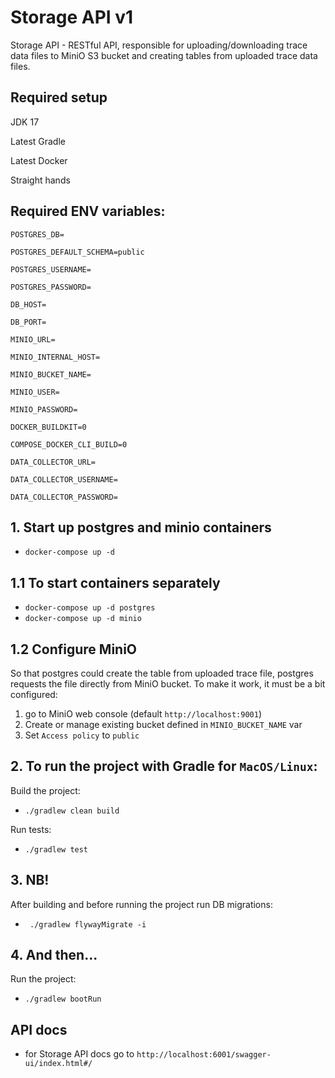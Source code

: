 # Storage API v1

Storage API - RESTful API, responsible for uploading/downloading trace data files to MiniO S3 bucket 
and creating tables from uploaded trace data files.

## Required setup
JDK 17

Latest Gradle

Latest Docker

Straight hands

## Required ENV variables:

`POSTGRES_DB=`

`POSTGRES_DEFAULT_SCHEMA=public`

`POSTGRES_USERNAME=`

`POSTGRES_PASSWORD=`

`DB_HOST=`

`DB_PORT=`

`MINIO_URL=`

`MINIO_INTERNAL_HOST=`

`MINIO_BUCKET_NAME=`

`MINIO_USER=`

`MINIO_PASSWORD=`

`DOCKER_BUILDKIT=0`

`COMPOSE_DOCKER_CLI_BUILD=0`

`DATA_COLLECTOR_URL=`

`DATA_COLLECTOR_USERNAME=`

`DATA_COLLECTOR_PASSWORD=`


## 1. Start up postgres and minio containers
* `docker-compose up -d`

## 1.1 To start containers separately
* `docker-compose up -d postgres`
* `docker-compose up -d minio`

## 1.2 Configure MiniO
So that postgres could create the table from uploaded trace file, postgres requests the file directly from MiniO bucket.
To make it work, it must be a bit configured:
 1. go to MiniO web console (default `http://localhost:9001`)
 2. Create or manage existing bucket defined in `MINIO_BUCKET_NAME` var
 3. Set `Access policy` to `public`

## 2. To run the project with Gradle for `MacOS/Linux`:
Build the project:
* `./gradlew clean build`

Run tests:
* `./gradlew test`

## 3. NB!
After building and before running the project run DB migrations:
* ` ./gradlew flywayMigrate -i`

## 4. And then...
Run the project:
* `./gradlew bootRun`

## API docs
* for Storage API docs go to `http://localhost:6001/swagger-ui/index.html#/`
